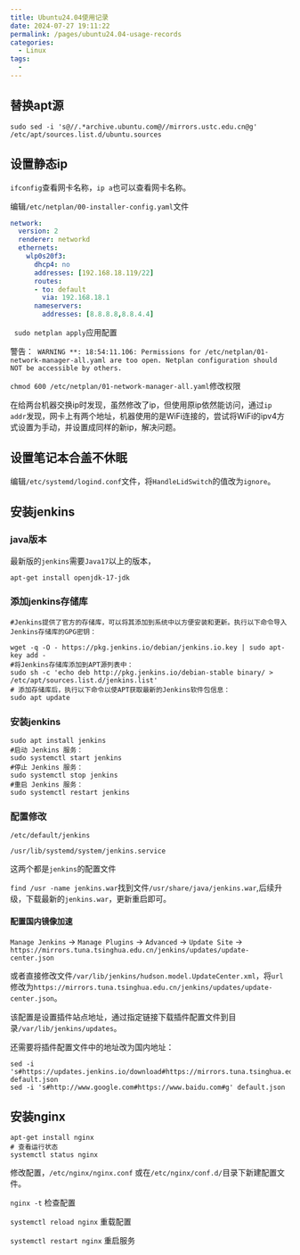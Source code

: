 ```yaml
---
title: Ubuntu24.04使用记录
date: 2024-07-27 19:11:22
permalink: /pages/ubuntu24.04-usage-records
categories:
  - Linux
tags:
  - 
---
```

## 替换apt源

```shell
sudo sed -i 's@//.*archive.ubuntu.com@//mirrors.ustc.edu.cn@g'  /etc/apt/sources.list.d/ubuntu.sources
```


## 设置静态ip

`ifconfig`查看网卡名称，`ip a`也可以查看网卡名称。

编辑`/etc/netplan/00-installer-config.yaml`文件
```yaml
network:
  version: 2
  renderer: networkd
  ethernets:
    wlp0s20f3:
      dhcp4: no
      addresses: [192.168.18.119/22]
      routes:
      - to: default
        via: 192.168.18.1
      nameservers:
        addresses: [8.8.8.8,8.8.4.4]
```

` sudo netplan apply`应用配置

警告：` WARNING **: 18:54:11.106: Permissions for /etc/netplan/01-network-manager-all.yaml are too open. Netplan configuration should NOT be accessible by others.`

`chmod 600 /etc/netplan/01-network-manager-all.yaml`修改权限

在给两台机器交换ip时发现，虽然修改了ip，但使用原ip依然能访问，通过`ip addr`发现，网卡上有两个地址，机器使用的是WiFi连接的，尝试将WiFi的ipv4方式设置为手动，并设置成同样的新ip，解决问题。




## 设置笔记本合盖不休眠

编辑`/etc/systemd/logind.conf`文件，将`HandleLidSwitch`的值改为`ignore`。


## 安装jenkins

### java版本

最新版的`jenkins`需要`Java17`以上的版本，

```shell
apt-get install openjdk-17-jdk
```

### 添加jenkins存储库

```shell
#Jenkins提供了官方的存储库，可以将其添加到系统中以方便安装和更新。执行以下命令导入Jenkins存储库的GPG密钥：

wget -q -O - https://pkg.jenkins.io/debian/jenkins.io.key | sudo apt-key add -
#将Jenkins存储库添加到APT源列表中：
sudo sh -c 'echo deb http://pkg.jenkins.io/debian-stable binary/ > /etc/apt/sources.list.d/jenkins.list'
# 添加存储库后，执行以下命令以使APT获取最新的Jenkins软件包信息：
sudo apt update
```
### 安装jenkins

```shell
sudo apt install jenkins
#启动 Jenkins 服务：
sudo systemctl start jenkins
#停止 Jenkins 服务：
sudo systemctl stop jenkins
#重启 Jenkins 服务：
sudo systemctl restart jenkins
```


### 配置修改

`/etc/default/jenkins`

`/usr/lib/systemd/system/jenkins.service`

这两个都是`jenkins`的配置文件

`find /usr -name jenkins.war`找到文件`/usr/share/java/jenkins.war`,后续升级，下载最新的`jenkins.war`，更新重启即可。

#### 配置国内镜像加速

`Manage Jenkins` -> `Manage Plugins` -> `Advanced` -> `Update Site` -> `https://mirrors.tuna.tsinghua.edu.cn/jenkins/updates/update-center.json`

或者直接修改文件`/var/lib/jenkins/hudson.model.UpdateCenter.xml`，将`url`修改为`https://mirrors.tuna.tsinghua.edu.cn/jenkins/updates/update-center.json`。

该配置是设置插件站点地址，通过指定链接下载插件配置文件到目录`/var/lib/jenkins/updates`。

还需要将插件配置文件中的地址改为国内地址：

```shell
sed -i 's#https://updates.jenkins.io/download#https://mirrors.tuna.tsinghua.edu.cn/jenkins#g' default.json
sed -i 's#http://www.google.com#https://www.baidu.com#g' default.json
```



## 安装nginx

```shell
apt-get install nginx
# 查看运行状态
systemctl status nginx
```

修改配置，`/etc/nginx/nginx.conf` 或在`/etc/nginx/conf.d/`目录下新建配置文件。

`nginx -t` 检查配置

`systemctl reload nginx` 重载配置

`systemctl restart nginx` 重启服务

